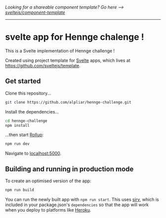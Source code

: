 *Looking for a shareable component template? Go here --> [sveltejs/component-template](https://github.com/sveltejs/component-template)*

---

# svelte app for Hennge chalenge !

This is a Svelte implementation of Hennge challenge !

Created using project template for [Svelte](https://svelte.dev) apps, which lives at https://github.com/sveltejs/template.

## Get started

Clone this repository...
```bash
git clone https://github.com/alpliar/hennge-challenge.git
```

Install the dependencies...

```bash
cd hennge-challenge
npm install
```

...then start [Rollup](https://rollupjs.org):

```bash
npm run dev
```

Navigate to [localhost:5000](http://localhost:5000).

## Building and running in production mode

To create an optimised version of the app:

```bash
npm run build
```

You can run the newly built app with `npm run start`. This uses [sirv](https://github.com/lukeed/sirv), which is included in your package.json's `dependencies` so that the app will work when you deploy to platforms like [Heroku](https://heroku.com).
